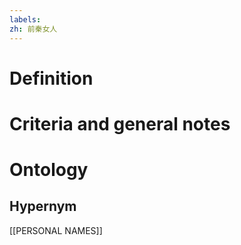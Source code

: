 ```yaml
---
labels: 
zh: 前秦女人
---
```


# Definition

# Criteria and general notes
# Ontology

## Hypernym
[[PERSONAL NAMES]]